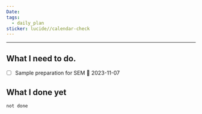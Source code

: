 ```yaml
---
Date: 
tags:
  - daily_plan
sticker: lucide//calendar-check
---
```

---
## What I need to do.

- [ ] Sample preparation for SEM 📅 2023-11-07



## What I done yet
```tasks
not done
```
